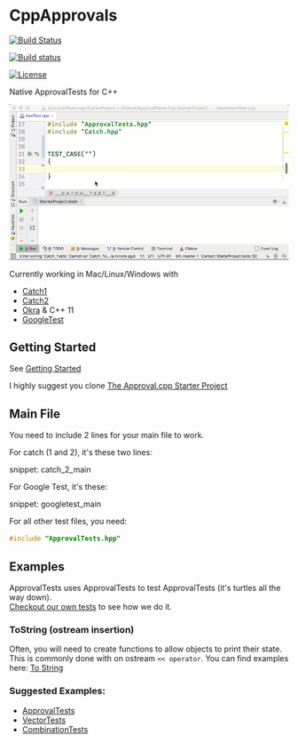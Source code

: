 CppApprovals
============

[![Build Status](https://api.travis-ci.org/approvals/ApprovalTests.cpp.svg?branch=master)](https://travis-ci.org/approvals/ApprovalTests.cpp)

[![Build status](https://ci.appveyor.com/api/projects/status/lf3i76ije89oihi5?svg=true)](https://ci.appveyor.com/project/isidore/approvaltests-cpp)

[![License](https://img.shields.io/badge/License-Apache%202.0-blue.svg)](https://opensource.org/licenses/Apache-2.0)

Native ApprovalTests for C++

![Intro Graphic](doc/images/ApprovalTests.cpp.IntroGraphic.gif?raw=true)

Currently working in Mac/Linux/Windows with
* [Catch1](https://github.com/catchorg/Catch2/tree/Catch1.x)  
* [Catch2](https://github.com/catchorg/Catch2)   
* [Okra](https://github.com/JayBazuzi/Okra) & C++ 11  
* [GoogleTest](https://github.com/google/googletest)



## Getting Started

See [Getting Started](doc/GettingStarted.md)

I highly suggest you clone [The Approval.cpp Starter Project](https://github.com/approvals/ApprovalTests.Cpp.StarterProject)

## Main File

You need to include 2 lines for your main file to work.

For catch (1 and 2), it's these two lines:

snippet: catch_2_main

For Google Test, it's these:

snippet: googletest_main

For all other test files, you need:
``` cpp
#include "ApprovalTests.hpp"
```

## Examples
ApprovalTests uses ApprovalTests to test ApprovalTests (it's turtles all the way down).  
[Checkout our own tests](https://github.com/approvals/ApprovalTests.cpp/tree/master/ApprovalTests_Catch2_Tests) to see how we do it.

### ToString (ostream insertion)
Often, you will need to create functions to allow objects to print their state. This is commonly done with on ostream `<< operator`.
You can find examples here: [To String](doc/ToString.md)

### Suggested Examples:
* [ApprovalTests](https://github.com/approvals/ApprovalTests.cpp/blob/master/ApprovalTests_Catch2_Tests/ApprovalsTests.cpp)
* [VectorTests](https://github.com/approvals/ApprovalTests.cpp/blob/master/ApprovalTests_Catch2_Tests/VectorTests.cpp)
* [CombinationTests](https://github.com/approvals/ApprovalTests.cpp/blob/master/ApprovalTests_Catch2_Tests/CombinationTests.cpp)  
